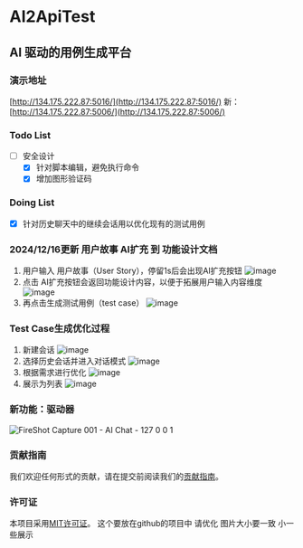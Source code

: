 # AI2ApiTest

## AI 驱动的用例生成平台

### 演示地址
[http://134.175.222.87:5016/](http://134.175.222.87:5016/) 
新：[http://134.175.222.87:5006/](http://134.175.222.87:5006/) 
### Todo List
- [ ] 安全设计
  - [x] 针对脚本编辑，避免执行命令
  - [x] 增加图形验证码

### Doing List
- [x] 针对历史聊天中的继续会话用以优化现有的测试用例

### 2024/12/16更新 用户故事 AI扩充 到 功能设计文档
1. 用户输入 用户故事（User Story），停留1s后会出现AI扩充按钮
   ![image](https://github.com/user-attachments/assets/b2f8acbf-685c-48b4-ae6a-7dab6b860d0a)
2. 点击 AI扩充按钮会返回功能设计内容，以便于拓展用户输入内容维度
   ![image](https://github.com/user-attachments/assets/986e230c-df94-4f99-ac69-1934823e202d)
3. 再点击生成测试用例（test case）
   ![image](https://github.com/user-attachments/assets/7535bfab-ac43-48d3-83ea-4a0e1f37b1de)

### Test Case生成优化过程
1. 新建会话
   ![image](https://github.com/user-attachments/assets/72bd9f56-d79d-4458-9cac-2efc95866ac3) 
2. 选择历史会话并进入对话模式
   ![image](https://github.com/user-attachments/assets/51c64af1-3192-43f6-8820-ea6a3a8dc3f9) 
3. 根据需求进行优化
   ![image](https://github.com/user-attachments/assets/3fc876da-177b-4a7e-9361-2bd66980fb0d) 
4. 展示为列表
   ![image](https://github.com/user-attachments/assets/bf289ca3-a5fe-458c-add0-48bfce1c85e4) 

### 新功能：驱动器
![FireShot Capture 001 - AI Chat - 127 0 0 1](https://github.com/user-attachments/assets/4604eac9-442b-4f3d-84da-69d6284052c4)


### 贡献指南
我们欢迎任何形式的贡献，请在提交前阅读我们的[贡献指南](CONTRIBUTING.md)。

### 许可证
本项目采用[MIT许可证](LICENSE.TXT)。      这个要放在github的项目中    请优化  图片大小要一致   小一些展示
